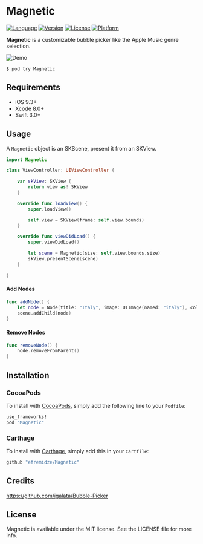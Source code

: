 # Magnetic

[![Language](https://img.shields.io/badge/Swift-3.1-orange.svg?style=flat)](https://swift.org)
[![Version](https://img.shields.io/cocoapods/v/Magnetic.svg?style=flat)](http://cocoapods.org/pods/Magnetic)
[![License](https://img.shields.io/cocoapods/l/Magnetic.svg?style=flat)](http://cocoapods.org/pods/Magnetic)
[![Platform](https://img.shields.io/cocoapods/p/Magnetic.svg?style=flat)](http://cocoapods.org/pods/Magnetic)

**Magnetic** is a customizable bubble picker like the Apple Music genre selection.

![Demo](Images/demo.gif)

```
$ pod try Magnetic
```

## Requirements

- iOS 9.3+
- Xcode 8.0+
- Swift 3.0+

## Usage

A `Magnetic` object is an SKScene, present it from an SKView.

```swift
import Magnetic

class ViewController: UIViewController {

    var skView: SKView {
        return view as! SKView
    }

    override func loadView() {
        super.loadView()

        self.view = SKView(frame: self.view.bounds)
    }

    override func viewDidLoad() {
        super.viewDidLoad()

        let scene = Magnetic(size: self.view.bounds.size)
        skView.presentScene(scene)
    }

}
```

#### Add Nodes

```swift
func addNode() {
    let node = Node(title: "Italy", image: UIImage(named: "italy"), color: .red, radius: 30)
    scene.addChild(node)
}
```

#### Remove Nodes

```swift
func removeNode() {
    node.removeFromParent()
}
```

## Installation

### CocoaPods
To install with [CocoaPods](http://cocoapods.org/), simply add the following line to your `Podfile`:
```ruby
use_frameworks!
pod "Magnetic"
```

### Carthage
To install with [Carthage](https://github.com/Carthage/Carthage), simply add this in your `Cartfile`:
```ruby
github "efremidze/Magnetic"
```

## Credits

https://github.com/igalata/Bubble-Picker

## License

Magnetic is available under the MIT license. See the LICENSE file for more info.
